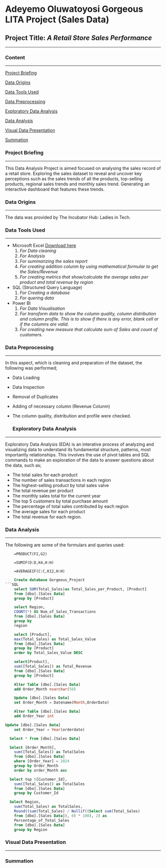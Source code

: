 # Adeyemo Oluwatoyosi Gorgeous LITA Project (Sales Data)

## Project Title: _*A Retail Store Sales Performance*_

---
### Content
---
[Project Briefing](#project-briefing)

[Data Origins](#data-origins)

[Data Tools Used](#data-tools-used)

[Data Preprocessing](#data-preprocessing)

[Exploratory Data Analysis](#exploratory-data-analysis)

[Data Analysis](#data-analysis)

[Visual Data Presentation](#visual-data-presentation)

[Summation](#summation)

### Project Briefing
---
  This Data Analysis Project is aimed focused on analysing the sales record of a retail store. Exploring the sales dataset to reveal and uncover key perceptions such as the sales trends of all the products, top-selling products, regional sales trends and monthly sales trend. Generating an interactive dashboard that features these trends.
  
### Data Origins
---
  The data was provided by The Incubator Hub: Ladies in Tech.
  
### Data Tools Used
---
  - Microsoft Excel [Download here](https://www.microsoft.com)
      1. *For Data cleaning*
      2. *For Analysis*
      3. *For summarizing the sales report*
      4. *For creating addition colunm by using mathematical formular to get the Sales/Revenue*
      5. *For creating metrics that show/calculate the average sales per product and total revenue by region*
  - SQL (Structured Query Language)
      1. *For Creating a database*
      2. *For quering data*
  - Power BI
      1. *For Data Visualisation*
      2. *For transform data to show the column quality, column distribution and column profile. This is to show if there is any error, blank cell or if the columns are valid.*
      3. *For creating new measure that calculate sum of Sales and count of customers.*

### Data Preprocessing
---
  In this aspect, which is cleaning and preparation of the dataset, the following was performed;
- Data Loading
- Data Inspection
- Removal of Duplicates
- Adding of necessary column (Revenue Colunm)
- The column quality, distribution and profile were checked.
    
  ### Exploratory Data Analysis
---
Exploratory Data Analysis (EDA) is an interative process of analyzing and visualizing data to understand its fundamental structure, patterns, most importantly relationships.
  This involves the use of pivot tables and SQL commands to make an exploration of the data to answer questions about the data, such as;
  - The total sales for each product
  - The number of sales transactions in each region
  - The highest-selling product by total sales valve
  - The total revenue per product
  - The monthly sales total for the current year
  - The top 5 customers by total purchase amount
  - The percentage of total sales contributed by each region 
  - The average sales for each product
  - The total revenue for each region.

### Data Analysis
---
The following are some of the formulars and queries used:
```EXCEL
    =PRODUCT(F2,G2)
```
```EXCEL
    =SUMIF(D:D,K4,H:H)
```
```EXCEL
    =AVERAGEIF(C:C,K12,H:H)
```
```SQL
    Create database Gorgeous_Project
```SQL
    select SUM(Total_Sales)as Total_Sales_per_Product, [Product]
	from [dbo].[Sales Data]
	group by [Product]
```
```SQL
    select Region, 
	COUNT(*) AS Num_of_Sales_Transactions
	from [dbo].[Sales Data]
	group by 
	region
```
```SQL
    select [Product],
	max(Total_Sales) as Total_Sales_Value
	from [dbo].[Sales Data]
	group by [Product]
	order by Total_Sales_Value DESC
```
```SQL
    select[Product],
	sum([Total_Sales]) as Total_Revenue
	from [dbo].[Sales Data]
	group by [Product]
```
```SQL
    Alter Table [dbo].[Sales Data]
	add Order_Month nvarchar(50)
```
```SQL
    Update [dbo].[Sales Data]
	set Order_Month = Datename(Month,OrderDate)
```
```SQL
    Alter Table [dbo].[Sales Data]
	add Order_Year int
```
```SQL	
Update [dbo].[Sales Data]
	set Order_Year = Year(orderdate)
```
```SQL
  Select * from [dbo].[Sales Data]
```
```SQL
  Select [Order_Month],
	sum([Total_Sales]) as TotalSales
	from [dbo].[Sales Data]
	where [Order_Year] = 2024
	group by Order_Month
	order by order_Month asc
```
```SQL
  Select top 5[Customer_Id],
	sum([Total_Sales]) as TotalSales
	from [dbo].[Sales Data]
	group by Customer_Id
```
```SQL
  Select Region,
	sum(Total_Sales) as TotalSales,
	Round((sum(Total_Sales) / Nullif((Select sum(Total_Sales)
	from [dbo].[Sales Data]), 0) * 100), 2) as 
	Percentage_of_Total_Sales
	from [dbo].[Sales Data]
	group by Region
```

### Visual Data Presentation
---

### Summation
